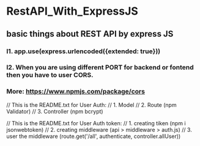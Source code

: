 # RestAPI_With_ExpressJS
## basic things about REST API by express JS

### I1. app.use(express.urlencoded({extended: true}))

### I2. When you are using different PORT for backend or fontend then you have to user CORS.
### More: https://www.npmjs.com/package/cors

// This is the README.txt for User Auth:
// 1. Model
// 2. Route (npm Validator)
// 3. Controller (npm bcrypt)

// This is the README.txt for User Auth token:
// 1. creating tiken (npm i jsonwebtoken)
// 2. creating middleware (api > middleware > auth.js)
// 3. user the middleware (route.get('/all', authenticate, controller.allUser))

